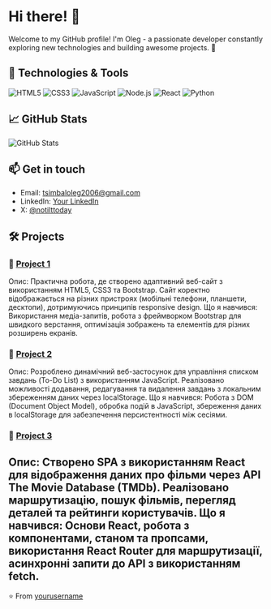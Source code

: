 # Hi there! 👋

Welcome to my GitHub profile! I'm Oleg - a passionate developer constantly exploring new technologies and building awesome projects. 🚀

## 🔧 Technologies & Tools

![HTML5](https://img.shields.io/badge/HTML5-E34F26?style=flat-square&logo=html5&logoColor=white)
![CSS3](https://img.shields.io/badge/CSS3-1572B6?style=flat-square&logo=css3&logoColor=white)
![JavaScript](https://img.shields.io/badge/JavaScript-F7DF1E?style=flat-square&logo=javascript&logoColor=black)
![Node.js](https://img.shields.io/badge/Node.js-43853D?style=flat-square&logo=node.js&logoColor=white)
![React](https://img.shields.io/badge/React-20232A?style=flat-square&logo=react&logoColor=61DAFB)
![Python](https://img.shields.io/badge/Python-3776AB?style=flat-square&logo=python&logoColor=white)

## 📈 GitHub Stats

![GitHub Stats](https://github-readme-stats.vercel.app/api?username=yourusername&show_icons=true&theme=radical)

## 📫 Get in touch

- Email: [tsimbaloleg2006@gmail.com](mailto:tsimbaloleg2006@gmail.com)
- LinkedIn: [Your LinkedIn](https://www.linkedin.com/in/notilttoday/)
- X: [@notilttoday](https://X.com/notilttoday)

## 🛠️ Projects

### 📘 [Project 1](https://github.com/notilttoday/project1)
Опис: Практична робота, де створено адаптивний веб-сайт з використанням HTML5, CSS3 та Bootstrap. Сайт коректно відображається на різних пристроях (мобільні телефони, планшети, десктопи), дотримуючись принципів responsive design.
Що я навчився: Використання медіа-запитів, робота з фреймворком Bootstrap для швидкого верстання, оптимізація зображень та елементів для різних розширень екранів.
  
### 📙 [Project 2](https://github.com/notilttoday/project2)
Опис: Розроблено динамічний веб-застосунок для управління списком завдань (To-Do List) з використанням JavaScript. Реалізовано можливості додавання, редагування та видалення завдань з локальним збереженням даних через localStorage.
Що я навчився: Робота з DOM (Document Object Model), обробка подій в JavaScript, збереження даних в localStorage для забезпечення персистентності між сесіями.

### 📗 [Project 3](https://github.com/notilttoday/project3)
Опис: Створено SPA з використанням React для відображення даних про фільми через API The Movie Database (TMDb). Реалізовано маршрутизацію, пошук фільмів, перегляд деталей та рейтинги користувачів.
Що я навчився: Основи React, робота з компонентами, станом та пропсами, використання React Router для маршрутизації, асинхронні запити до API з використанням fetch.
---

⭐️ From [yourusername](https://github.com/yourusername)
